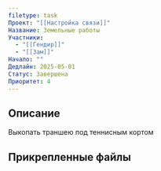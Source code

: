 ```yaml
---
filetype: task
Проект: "[[Настройка связи]]"
Название: Земельные работы
Участники:
  - "[[Гендир]]"
  - "[[Зам]]"
Начало: ""
Дедлайн: 2025-05-01
Статус: Завершена
Приоритет: 4
---
```

## Описание
Выкопать траншею под теннисным кортом

## Прикрепленные файлы
